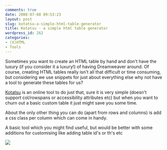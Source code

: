 ```yaml
---
comments: true
date: 2008-07-08 09:53:23
layout: post
slug: kotatsu-a-simple-html-table-generator
title: Kotatsu - a simple html table generator
wordpress_id: 262
categories:
- (X)HTML
- Tools
---
```


Sometimes you want to create an HTML table by hand and don't have the luxury (if you consider it a luxury!) of having Dreamweaver around. Of course, creating HTML tables really isn't all that difficult or time consuming, but considering we use snippets for just about everything else why not have a tool to generate these tables for us?

[Kotatsu](http://www.askthecssguy.com/kotatsu/index.html) is an online tool to do just that, sure it is very simple (doesn't support col/rowspans or accessibility attributes etc) but when you want to churn out a basic custom table it just might save you some time.

About the only other thing you can do (apart from rows and columns) is add a css class per column which can come in handy.

A basic tool which you might find useful, but would be better with some additions for customising like adding table id's or th's etc

![](http://www.chapter31.com/wp-content/uploads/2008/07/kotsatsu.png)

